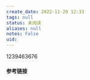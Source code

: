```yaml
---
create_date: 2022-11-20 12:33
tags: null
status: 未阅读 
aliases: null
notes: False
uid: 
---
```



1239463676

#### 参考链接

